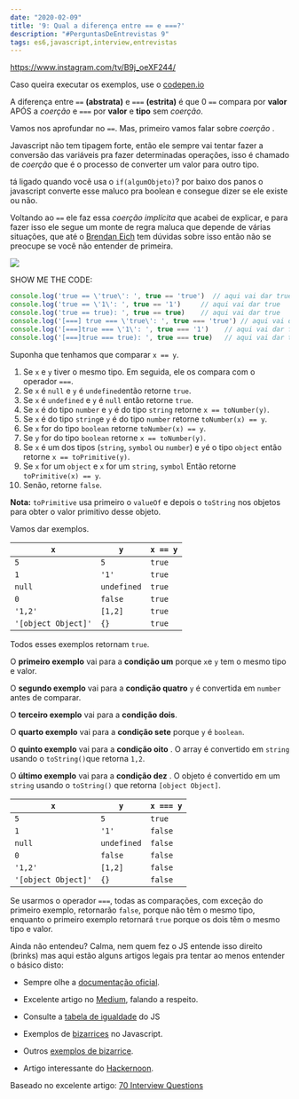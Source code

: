 ```yaml
---
date: "2020-02-09"
title: '9: Qual a diferença entre == e ===?'
description: "#PerguntasDeEntrevistas 9"
tags: es6,javascript,interview,entrevistas
---
```


https://www.instagram.com/tv/B9j_oeXF244/

Caso queira executar os exemplos, use o [codepen.io](http://codepen.io)

A diferença entre `==` **(abstrata)** e `===` **(estrita)** é que 0 `==` compara por **valor** APÓS a *coerção* e `===` por **valor** e **tipo** sem *coerção*.

Vamos nos aprofundar no `==`. Mas, primeiro vamos falar sobre *coerção* .

Javascript não tem tipagem forte, então ele sempre vai tentar fazer a conversão das variáveis pra fazer determinadas operações, isso é chamado de *coerção* que é o processo de converter um valor para outro tipo.

tá ligado quando você usa o `if(algumObjeto)`? por baixo dos panos o javascript converte esse maluco pra boolean e consegue dizer se ele existe ou não. 

Voltando ao `==` ele faz essa *coerção implícita* que acabei de explicar, e para fazer isso ele segue um monte de regra maluca que depende de várias situações, que até o [Brendan Eich](https://en.wikipedia.org/wiki/Brendan_Eich) tem dúvidas sobre isso então não se preocupe se você não entender de primeira.

![](https://upload.wikimedia.org/wikipedia/commons/thumb/d/d1/Brendan_Eich_Mozilla_Foundation_official_photo.jpg/220px-Brendan_Eich_Mozilla_Foundation_official_photo.jpg)

SHOW ME THE CODE:

```js
console.log('true == \'true\': ', true == 'true')  // aqui vai dar true
console.log('true == \'1\': ', true == '1')     // aqui vai dar true
console.log('true == true): ', true == true)    // aqui vai dar true
console.log('[===] true === \'true\': ', true === 'true') // aqui vai dar false
console.log('[===]true === \'1\': ', true === '1')    // aqui vai dar false
console.log('[===]true === true): ', true === true)   // aqui vai dar true
```

Suponha que tenhamos que comparar `x == y`.

1.  Se `x` e `y` tiver o mesmo tipo. Em seguida, ele os compara com o operador `===`.
2.  Se `x` é `null` e `y` é `undefined`então retorne `true`.
3.  Se `x` é `undefined` e `y` é `null` então retorne `true`.
4.  Se `x` é do tipo `number` e `y` é do tipo `string` retorne `x == toNumber(y)`.
5.  Se `x` é do tipo `string`e `y` é do tipo `number` retorne `toNumber(x) == y`.
6.  Se `x` for do tipo `boolean` retorne `toNumber(x) == y`.
7.  Se `y` for do tipo `boolean` retorne `x == toNumber(y)`.
8.  Se `x` é um dos tipos (`string`, `symbol` ou `number`) e `y`é o tipo `object` então retorne `x == toPrimitive(y)`.
9.  Se `x` for um `object` e `x` for um `string`, `symbol` Então retorne `toPrimitive(x) == y`.
10. Senão, retorne `false`.

**Nota:** `toPrimitive` usa primeiro o `valueOf` e depois o `toString` nos objetos para obter o valor primitivo desse objeto.

Vamos dar exemplos.

| `x` | `y` | `x == y` |
| --- | --- | --- |
| `5` | `5` | `true` |
| `1` | `'1'` | `true` |
| `null` | `undefined` | `true` |
| `0` | `false` | `true` |
| `'1,2'` | `[1,2]` | `true` |
| `'[object Object]'` | `{}` | `true` |

Todos esses exemplos retornam `true`.

O **primeiro exemplo** vai para a **condição um** porque `x`e `y` tem o mesmo tipo e valor.

O **segundo exemplo** vai para a **condição quatro** `y` é convertida em `number` antes de comparar.

O **terceiro exemplo** vai para a **condição dois**.

O **quarto exemplo** vai para a **condição sete** porque `y` é `boolean`.

O **quinto exemplo** vai para a **condição oito** . O array é convertido em `string` usando o `toString()`que retorna `1,2`.

O **último exemplo** vai para a **condição dez** . O objeto é convertido em um `string` usando o `toString()` que retorna `[object Object]`.

| `x` | `y` | `x === y` |
| --- | --- | --- |
| `5` | `5` | `true` |
| `1` | `'1'` | `false` |
| `null` | `undefined` | `false` |
| `0` | `false` | `false` |
| `'1,2'` | `[1,2]` | `false` |
| `'[object Object]'` | `{}` | `false` |

Se usarmos o operador `===`, todas as comparações, com exceção do primeiro exemplo, retornarão `false`, porque não têm o mesmo tipo, enquanto o primeiro exemplo retornará `true` porque os dois têm o mesmo tipo e valor.

Ainda não entendeu? Calma, nem quem fez o JS entende isso direito (brinks) mas aqui estão alguns artigos legais pra tentar ao menos entender o básico disto:

-   Sempre olhe a [documentação oficial](https://www.ecma-international.org/ecma-262/6.0/index.html#sec-type-conversion).

-   Excelente artigo no [Medium](https://medium.com/trainingcenter/explicando-a-coer%C3%A7%C3%A3o-de-tipos-em-javascript-d6c9203c4e5), falando a respeito.

-   Consulte a [tabela de igualdade](https://dorey.github.io/JavaScript-Equality-Table/) do JS

-   Exemplos de [bizarrices](https://wtfjs.com/) no Javascript.

-   Outros [exemplos de bizarrice](https://github.com/denysdovhan/wtfjs#-is-equal-).

-   Artigo interessante do [Hackernoon](https://hackernoon.com/understanding-js-coercion-ff5684475bfc).

Baseado no excelente artigo: [70 Interview Questions](https://dev.to/macmacky/70-javascript-interview-questions-5gfi#14-whats-the-difference-between-and-)